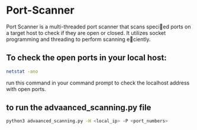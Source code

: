 # Port-Scanner
Port Scanner is a multi-threaded port scanner that scans specied ports on a target host to check if they are open or closed. It utilizes socket programming and threading to perform scanning eciently.

## To check the open ports in your local host:
  ```bash
  netstat -ano
  ```
run this command in your command prompt to check the localhost address with open ports.
## to run the advaanced_scanning.py file
```bash
python3 advaanced_scanning.py -H <local_ip> -P <port_numbers>
```
